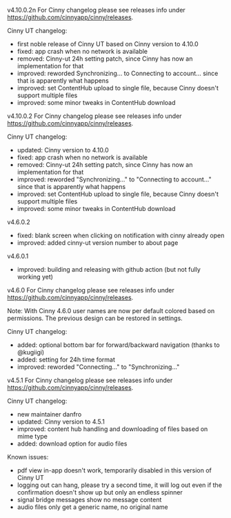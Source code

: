 v4.10.0.2n
For Cinny changelog please see releases info under https://github.com/cinnyapp/cinny/releases.

Cinny UT changelog:
- first noble release of Cinny UT based on Cinny version to 4.10.0
- fixed: app crash when no network is available
- removed: Cinny-ut 24h setting patch, since Cinny has now an implementation for that
- improved: reworded Synchronizing... to Connecting to account... since that is apparently what happens
- improved: set ContentHub upload to single file, because Cinny doesn't support multiple files
- improved: some minor tweaks in ContentHub download

v4.10.0.2
For Cinny changelog please see releases info under https://github.com/cinnyapp/cinny/releases.

Cinny UT changelog:
- updated: Cinny version to 4.10.0
- fixed: app crash when no network is available
- removed: Cinny-ut 24h setting patch, since Cinny has now an implementation for that
- improved: reworded "Synchronizing..." to "Connecting to account..." since that is apparently what happens
- improved: set ContentHub upload to single file, because Cinny doesn't support multiple files
- improved: some minor tweaks in ContentHub download

v4.6.0.2
- fixed: blank screen when clicking on notification with cinny already open
- improved: added cinny-ut version number to about page

v4.6.0.1
- improved: building and releasing with github action (but not fully working yet)

v4.6.0
For Cinny changelog please see releases info under https://github.com/cinnyapp/cinny/releases.

Note: With Cinny 4.6.0 user names are now per default colored based on permissions. The previous design can be restored in settings.

Cinny UT changelog:

- added: optional bottom bar for forward/backward navigation (thanks to @kugiigi)
- added: setting for 24h time format
- improved: reworded "Connecting..." to "Synchronizing..."


v4.5.1
For Cinny changelog please see releases info under https://github.com/cinnyapp/cinny/releases.

Cinny UT changelog:
- new maintainer danfro
- updated: Cinny version to 4.5.1
- improved: content hub handling and downloading of files based on mime type
- added: download option for audio files

Known issues:
- pdf view in-app doesn't work, temporarily disabled in this version of Cinny UT
- logging out can hang, please try a second time, it will log out even if the confirmation doesn't show up but only an endless spinner
- signal bridge messages show no message content
- audio files only get a generic name, no original name